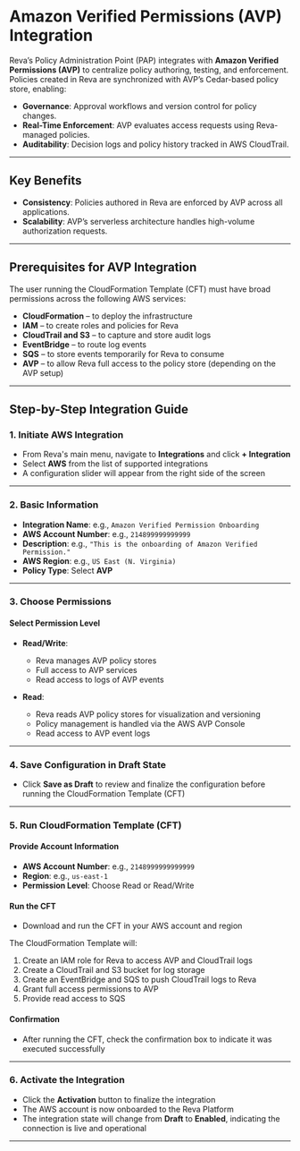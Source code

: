 # Amazon Verified Permissions (AVP) Integration

Reva’s Policy Administration Point (PAP) integrates with **Amazon Verified Permissions (AVP)** to centralize policy authoring, testing, and enforcement. Policies created in Reva are synchronized with AVP’s Cedar-based policy store, enabling:

- **Governance**: Approval workflows and version control for policy changes.  
- **Real-Time Enforcement**: AVP evaluates access requests using Reva-managed policies.  
- **Auditability**: Decision logs and policy history tracked in AWS CloudTrail.  

---

## Key Benefits

- **Consistency**: Policies authored in Reva are enforced by AVP across all applications.  
- **Scalability**: AVP’s serverless architecture handles high-volume authorization requests.  

---

## Prerequisites for AVP Integration

The user running the CloudFormation Template (CFT) must have broad permissions across the following AWS services:

- **CloudFormation** – to deploy the infrastructure  
- **IAM** – to create roles and policies for Reva  
- **CloudTrail and S3** – to capture and store audit logs  
- **EventBridge** – to route log events  
- **SQS** – to store events temporarily for Reva to consume  
- **AVP** – to allow Reva full access to the policy store (depending on the AVP setup)  

---

## Step-by-Step Integration Guide

### 1. Initiate AWS Integration

- From Reva's main menu, navigate to **Integrations** and click **+ Integration**  
- Select **AWS** from the list of supported integrations  
- A configuration slider will appear from the right side of the screen  

---

### 2. Basic Information

- **Integration Name**: e.g., `Amazon Verified Permission Onboarding`  
- **AWS Account Number**: e.g., `214899999999999`  
- **Description**: e.g., `"This is the onboarding of Amazon Verified Permission."`  
- **AWS Region**: e.g., `US East (N. Virginia)`  
- **Policy Type**: Select **AVP**  

---

### 3. Choose Permissions

#### Select Permission Level

- **Read/Write**:  
  - Reva manages AVP policy stores  
  - Full access to AVP services  
  - Read access to logs of AVP events  

- **Read**:  
  - Reva reads AVP policy stores for visualization and versioning  
  - Policy management is handled via the AWS AVP Console  
  - Read access to AVP event logs  

---

### 4. Save Configuration in Draft State

- Click **Save as Draft** to review and finalize the configuration before running the CloudFormation Template (CFT)  

---

### 5. Run CloudFormation Template (CFT)

#### Provide Account Information

- **AWS Account Number**: e.g., `2148999999999999`  
- **Region**: e.g., `us-east-1`  
- **Permission Level**: Choose Read or Read/Write  

#### Run the CFT

- Download and run the CFT in your AWS account and region  

The CloudFormation Template will:

1. Create an IAM role for Reva to access AVP and CloudTrail logs  
2. Create a CloudTrail and S3 bucket for log storage  
3. Create an EventBridge and SQS to push CloudTrail logs to Reva  
4. Grant full access permissions to AVP  
5. Provide read access to SQS  

#### Confirmation

- After running the CFT, check the confirmation box to indicate it was executed successfully  

---

### 6. Activate the Integration

- Click the **Activation** button to finalize the integration  
- The AWS account is now onboarded to the Reva Platform  
- The integration state will change from **Draft** to **Enabled**, indicating the connection is live and operational  

---

